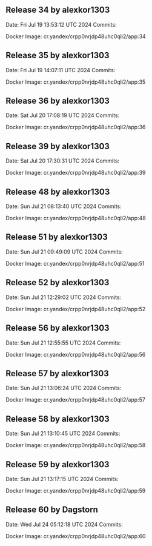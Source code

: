 ## Release 34 by alexkor1303
Date: Fri Jul 19 13:53:12 UTC 2024
Commits:

Docker Image: cr.yandex/crpp0nrjdp48uhc0qli2/app:34
## Release 35 by alexkor1303
Date: Fri Jul 19 14:07:11 UTC 2024
Commits:

Docker Image: cr.yandex/crpp0nrjdp48uhc0qli2/app:35
## Release 36 by alexkor1303
Date: Sat Jul 20 17:08:19 UTC 2024
Commits:

Docker Image: cr.yandex/crpp0nrjdp48uhc0qli2/app:36
## Release 39 by alexkor1303
Date: Sat Jul 20 17:30:31 UTC 2024
Commits:

Docker Image: cr.yandex/crpp0nrjdp48uhc0qli2/app:39
## Release 48 by alexkor1303
Date: Sun Jul 21 08:13:40 UTC 2024
Commits:

Docker Image: cr.yandex/crpp0nrjdp48uhc0qli2/app:48
## Release 51 by alexkor1303
Date: Sun Jul 21 09:49:09 UTC 2024
Commits:

Docker Image: cr.yandex/crpp0nrjdp48uhc0qli2/app:51
## Release 52 by alexkor1303
Date: Sun Jul 21 12:29:02 UTC 2024
Commits:

Docker Image: cr.yandex/crpp0nrjdp48uhc0qli2/app:52
## Release 56 by alexkor1303
Date: Sun Jul 21 12:55:55 UTC 2024
Commits:

Docker Image: cr.yandex/crpp0nrjdp48uhc0qli2/app:56
## Release 57 by alexkor1303
Date: Sun Jul 21 13:06:24 UTC 2024
Commits:

Docker Image: cr.yandex/crpp0nrjdp48uhc0qli2/app:57
## Release 58 by alexkor1303
Date: Sun Jul 21 13:10:45 UTC 2024
Commits:

Docker Image: cr.yandex/crpp0nrjdp48uhc0qli2/app:58
## Release 59 by alexkor1303
Date: Sun Jul 21 13:17:15 UTC 2024
Commits:

Docker Image: cr.yandex/crpp0nrjdp48uhc0qli2/app:59
## Release 60 by Dagstorn
Date: Wed Jul 24 05:12:18 UTC 2024
Commits:

Docker Image: cr.yandex/crpp0nrjdp48uhc0qli2/app:60
